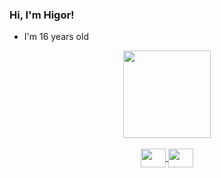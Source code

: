 ### Hi, I'm Higor!

- I'm 16 years old
<div align="center">
  <a href="https://github.com/PrkSteinHgr">
  <img height="140em" src="https://github-readme-stats.vercel.app/api?username=PrkSteinHgr&show_icons=true&theme=cobalt2&include_all_commits=true&count_private=true"/>
<div align='center'> <br>

 <img align="center" height="30" width="40" src="https://cdn.jsdelivr.net/gh/devicons/devicon/icons/html5/html5-original.svg" />
 <img align="center" height="30" width="40" src="https://cdn.jsdelivr.net/gh/devicons/devicon/icons/css3/css3-original.svg" />

